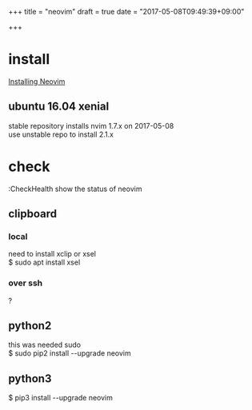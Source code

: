 +++
title = "neovim"
draft = true
date = "2017-05-08T09:49:39+09:00"

+++

# install

[Installing Neovim](https://github.com/neovim/neovim/wiki/Installing-Neovim)

## ubuntu 16.04 xenial

stable repository installs nvim 1.7.x on 2017-05-08  
use unstable repo to install 2.1.x  

# check

:CheckHealth show the status of neovim  

## clipboard

### local

need to install xclip or xsel  
$ sudo apt install xsel  

### over ssh

?

## python2

this was needed sudo  
$ sudo pip2 install --upgrade neovim  

## python3

$ pip3 install --upgrade neovim
